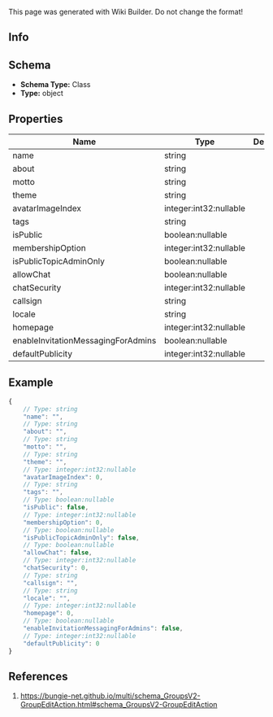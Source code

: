 <span class="wiki-builder">This page was generated with Wiki Builder. Do not change the format!</span>

## Info

## Schema
* **Schema Type:** Class
* **Type:** object

## Properties
Name | Type | Description
---- | ---- | -----------
name | string | 
about | string | 
motto | string | 
theme | string | 
avatarImageIndex | integer:int32:nullable | 
tags | string | 
isPublic | boolean:nullable | 
membershipOption | integer:int32:nullable | 
isPublicTopicAdminOnly | boolean:nullable | 
allowChat | boolean:nullable | 
chatSecurity | integer:int32:nullable | 
callsign | string | 
locale | string | 
homepage | integer:int32:nullable | 
enableInvitationMessagingForAdmins | boolean:nullable | 
defaultPublicity | integer:int32:nullable | 

## Example
```javascript
{
    // Type: string
    "name": "",
    // Type: string
    "about": "",
    // Type: string
    "motto": "",
    // Type: string
    "theme": "",
    // Type: integer:int32:nullable
    "avatarImageIndex": 0,
    // Type: string
    "tags": "",
    // Type: boolean:nullable
    "isPublic": false,
    // Type: integer:int32:nullable
    "membershipOption": 0,
    // Type: boolean:nullable
    "isPublicTopicAdminOnly": false,
    // Type: boolean:nullable
    "allowChat": false,
    // Type: integer:int32:nullable
    "chatSecurity": 0,
    // Type: string
    "callsign": "",
    // Type: string
    "locale": "",
    // Type: integer:int32:nullable
    "homepage": 0,
    // Type: boolean:nullable
    "enableInvitationMessagingForAdmins": false,
    // Type: integer:int32:nullable
    "defaultPublicity": 0
}

```

## References
1. https://bungie-net.github.io/multi/schema_GroupsV2-GroupEditAction.html#schema_GroupsV2-GroupEditAction
